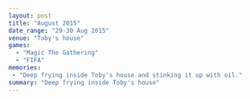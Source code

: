 ```yaml
---
layout: post
title: "August 2015"
date_range: "29-30 Aug 2015"
venue: "Toby's house"
games:
  - "Magic The Gathering"
  - "FIFA"
memories:
 - "Deep frying inside Toby's house and stinking it up with oil."
summary: "Deep frying inside Toby's house"
---
```

